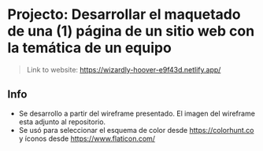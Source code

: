 # Projecto: Desarrollar el maquetado de una (1) página de un sitio web con la temática de un equipo
> Link to website: https://wizardly-hoover-e9f43d.netlify.app/

## Info
- Se desarrollo a partir del wireframe presentado. El imagen del wireframe esta adjunto al repositorio.
- Se usó para seleccionar el esquema de color desde https://colorhunt.co y íconos desde https://www.flaticon.com/ 
